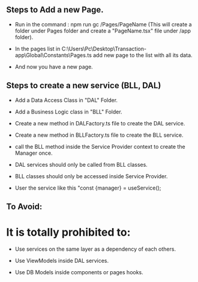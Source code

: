 ## Steps to Add a new Page.

- Run in the command : npm run gc /Pages/PageName (This will create a folder under Pages folder and create a "PageName.tsx" file under /app folder).

- In the pages list in C:\Users\Pc\Desktop\Transaction-app\Global\Constants\Pages.ts add new page to the list with all its data.

- And now you have a new page.

## Steps to create a new service (BLL, DAL)

- Add a Data Access Class in "DAL" Folder.

- Add a Business Logic class in "BLL" Folder.

- Create a new method in DALFactory.ts file to create the DAL service.

- Create a new method in BLLFactory.ts file to create the BLL service.

- call the BLL method inside the Service Provider context to create the Manager once.

- DAL services should only be called from BLL classes.

- BLL classes should only be accessed inside Service Provider.

- User the service like this "const {manager} = useService();

## To Avoid:

# It is totally prohibited to:

- Use services on the same layer as a dependency of each others.

- Use ViewModels inside DAL services.

- Use DB Models inside components or pages hooks.
